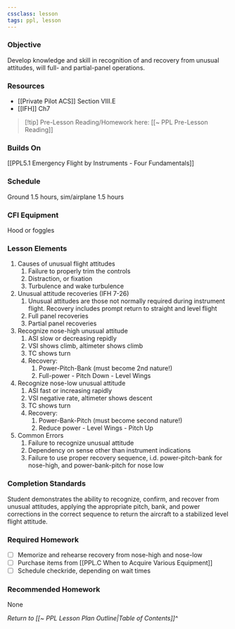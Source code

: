 ```yaml
---
cssclass: lesson
tags: ppl, lesson
---
```

### Objective
Develop knowledge and skill in recognition of and recovery from unusual attitudes, will full- and partial-panel operations.

### Resources
- [[Private Pilot ACS]] Section VIII.E
- [[IFH]] Ch7

> [!tip] Pre-Lesson Reading/Homework here: [[~ PPL Pre-Lesson Reading]]

### Builds On
[[PPL5.1 Emergency Flight by Instruments - Four Fundamentals]]

### Schedule
Ground 1.5 hours, sim/airplane 1.5 hours

### CFI Equipment
Hood or foggles

### Lesson Elements
1. Causes of unusual flight attitudes
	1. Failure to properly trim the controls
	2. Distraction, or fixation
	3. Turbulence and wake turbulence
2. Unusual attitude recoveries (IFH 7-26)
	1. Unusual attitudes are those not normally required during instrument flight. Recovery includes prompt return to straight and level flight
	2. Full panel recoveries
	3. Partial panel recoveries
3. Recognize nose-high unusual attitude
	1. ASI slow or decreasing repidly
	2. VSI shows climb, altimeter shows climb
	3. TC shows turn
	4. Recovery:
		1. Power-Pitch-Bank (must become 2nd nature!)
		2. Full-power - Pitch Down - Level Wings
4. Recognize nose-low unusual attitude
	1. ASI fast or increasing rapidly
	2. VSI negative rate, altimeter shows descent
	3. TC shows turn
	4. Recovery:
		1. Power-Bank-Pitch (must become second nature!)
		2. Reduce power - Level Wings - Pitch Up
5. Common Errors
	1. Failure to recognize unusual attitude
	2. Dependency on sense other than instrument indications
	3. Failure to use proper recovery sequence, i.d. power-pitch-bank for nose-high, and power-bank-pitch for nose low

### Completion Standards
Student demonstrates the ability to recognize, confirm, and recover from unusual attitudes, applying the appropriate pitch, bank, and power corrections in the correct sequence to return the aircraft to a stabilized level flight attitude.

### Required Homework
- [ ] Memorize and rehearse recovery from nose-high and nose-low
- [ ] Purchase items from [[PPL.C When to Acquire Various Equipment]]
- [ ] Schedule checkride, depending on wait times

### Recommended Homework
None

*Return to [[~ PPL Lesson Plan Outline|Table of Contents]]^*